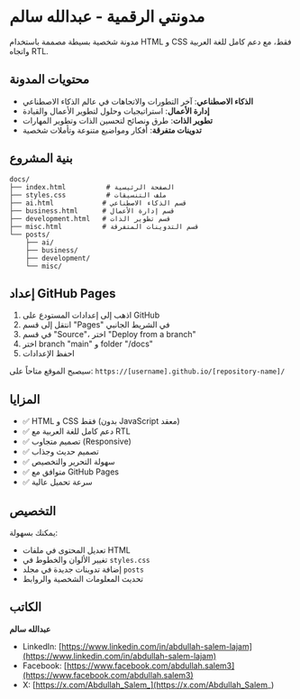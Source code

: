 
# مدونتي الرقمية - عبدالله سالم

مدونة شخصية بسيطة مصممة باستخدام HTML و CSS فقط، مع دعم كامل للغة العربية واتجاه RTL.

## محتويات المدونة

- **الذكاء الاصطناعي**: آخر التطورات والاتجاهات في عالم الذكاء الاصطناعي
- **إدارة الأعمال**: استراتيجيات وحلول لتطوير الأعمال والقيادة
- **تطوير الذات**: طرق ونصائح لتحسين الذات وتطوير المهارات
- **تدوينات متفرقة**: أفكار ومواضيع متنوعة وتأملات شخصية

## بنية المشروع

```
docs/
├── index.html          # الصفحة الرئيسية
├── styles.css          # ملف التنسيقات
├── ai.html            # قسم الذكاء الاصطناعي
├── business.html      # قسم إدارة الأعمال
├── development.html   # قسم تطوير الذات
├── misc.html          # قسم التدوينات المتفرقة
└── posts/
    ├── ai/
    ├── business/
    ├── development/
    └── misc/
```

## إعداد GitHub Pages

1. اذهب إلى إعدادات المستودع على GitHub
2. انتقل إلى قسم "Pages" في الشريط الجانبي
3. في قسم "Source"، اختر "Deploy from a branch"
4. اختر branch "main" و folder "/docs"
5. احفظ الإعدادات

سيصبح الموقع متاحاً على: `https://[username].github.io/[repository-name]/`

## المزايا

- ✅ HTML و CSS فقط (بدون JavaScript معقد)
- ✅ دعم كامل للغة العربية مع RTL
- ✅ تصميم متجاوب (Responsive)
- ✅ تصميم حديث وجذاب
- ✅ سهولة التحرير والتخصيص
- ✅ متوافق مع GitHub Pages
- ✅ سرعة تحميل عالية

## التخصيص

يمكنك بسهولة:
- تعديل المحتوى في ملفات HTML
- تغيير الألوان والخطوط في `styles.css`
- إضافة تدوينات جديدة في مجلد `posts`
- تحديث المعلومات الشخصية والروابط

## الكاتب

**عبدالله سالم**
- LinkedIn: [https://www.linkedin.com/in/abdullah-salem-lajam](https://www.linkedin.com/in/abdullah-salem-lajam)
- Facebook: [https://www.facebook.com/abdullah.salem3](https://www.facebook.com/abdullah.salem3)
- X: [https://x.com/Abdullah_Salem_](https://x.com/Abdullah_Salem_)
